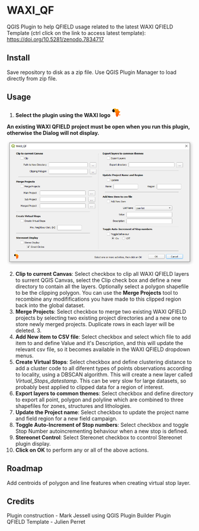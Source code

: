 # WAXI_QF
 QGIS Plugin to help QFIELD usage related to the latest WAXI QFIELD Template (ctrl click on the link to access latest template): https://doi.org/10.5281/zenodo.7834717
 
## Install
Save repository to disk as a zip file. Use QGIS Plugin Manager to load directly from zip file.

## Usage
1. **Select the plugin using the WAXI logo**   ![waxi_icon](icon.png)   

**An existing WAXI QFIELD project must be open when you run this plugin, otherwise the Dialog will not display.**

 ![waxi_qf dialog](dialog.png) 

2. **Clip to current Canvas**: Select checkbox to clip all WAXI QFIELD layers to surrent QGIS Canvas, select the Clip check box and define a new directory to contain all the layers. Optionally select a polygon shapefile to be the clipping polygon. You can use the **Merge Projects** tool to recombine any modififications you have made to this clipped region  back into the global dataset.
3. **Merge Projects**: Select checkbox to merge two existing WAXI QFIELD projects by selecting two existing project directories and a new one to store newly merged projects. Duplicate rows in each layer will be deleted. 3. 
4. **Add New item to CSV file**: Select checkbox and select which file to add item to and define Value and it's Description, and this will update the relevant csv file, so it becomes available in the WAXI QFIELD dropdown menus. 
5. **Create Virtual Stops**: Select checkbox and define clustering distance to add a cluster code to all diferent types of points observations according to locality, using a DBSCAN algorithm. This will create a new layer called *Virtual_Stops_datestamp*.  This can be very slow for large datasets, so probably best applied to clipped data for a region of interest.
6. **Export layers to common themes**: Select checkbox and define directory to export all point, polygon and polyline which are combined to three  shapefiles for zones, structures and lithologies. 
7. **Update the Project name**: Select checkbox to update the project name and field region for a new field campaign.
8. **Toggle Auto-Increment of Stop numbers**: Select checkbox and toggle Stop Number autoincrementing behaviour when a new stop is defined. 
9. **Stereonet Control**: Select Stereonet checkbox to ccontrol Stereonet plugin display.   
10. **Click on OK** to perform any or all of the above actions.

## Roadmap

Add centroids of polygon and line features when creating virtual stop layer.
   
## Credits    
Plugin construction - Mark Jessell using QGIS Plugin Builder Plugin    
QFIELD Template - Julien Perret    
